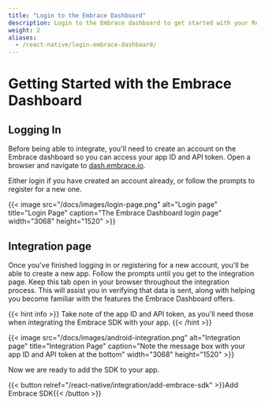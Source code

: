 ```yaml
---
title: "Login to the Embrace Dashboard"
description: Login to the Embrace dashboard to get started with your React Native integration
weight: 2
aliases:
  - /react-native/login-embrace-dashboard/
---
```


# Getting Started with the Embrace Dashboard

## Logging In

Before being able to integrate, you'll need to create an account on the Embrace
dashboard so you can access your app ID and API token. Open a browser and
navigate to [dash.embrace.io](https://dash.embrace.io).

Either login if you have created an account already, or follow the prompts to
register for a new one.

{{< image src="/docs/images/login-page.png" alt="Login page" title="Login Page" caption="The Embrace Dashboard login page" width="3068" height="1520" >}}

## Integration page

Once you've finished logging in or registering for a new account, you'll be able
to create a new app. Follow the prompts until you get to the integration page.
Keep this tab open in your browser throughout the integration process. This will
assist you in verifying that data is sent, along with helping you become
familiar with the features the Embrace Dashboard offers.

{{< hint info >}}
Take note of the app ID and API token, as you'll need those when integrating the
Embrace SDK with your app.
{{< /hint >}}

{{< image src="/docs/images/android-integration.png" alt="Integration page" title="Integration Page" caption="Note the message box with your app ID and API token at the bottom" width="3068" height="1520" >}}

Now we are ready to add the SDK to your app.

{{< button relref="/react-native/integration/add-embrace-sdk" >}}Add Embrace SDK{{< /button >}}
